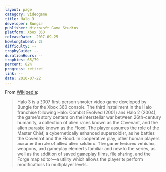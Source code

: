 ```yaml
---
layout: page
category: videogame
title: Halo 3
developer: Bungie
publisher: Microsoft Game Studios
platform: Xbox 360
releaseDate:  2007-09-25
howlongtobeat: 23
difficulty: --
trophyGuide: --
durationHours: --
trophies: 65/79
percent: 82%
progress: retired
link: --
date: 2010-07-22
---
```


From [Wikipedia](https://en.wikipedia.org/wiki/Halo_3):

> Halo 3 is a 2007 first-person shooter video game developed by Bungie for the Xbox 360 console. The third installment in the Halo franchise following Halo: Combat Evolved (2001) and Halo 2 (2004), the game's story centers on the interstellar war between 26th-century humanity, a collection of alien races known as the Covenant, and the alien parasite known as the Flood. The player assumes the role of the Master Chief, a cybernetically enhanced supersoldier, as he battles the Covenant and the Flood. In cooperative play, other human players assume the role of allied alien soldiers. The game features vehicles, weapons, and gameplay elements familiar and new to the series, as well as the addition of saved gameplay films, file sharing, and the Forge map editor—a utility which allows the player to perform modifications to multiplayer levels.
